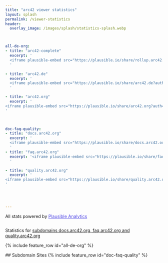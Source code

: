 ```yaml
---
title: "arc42 viewer statistics"
layout: splash
permalink: /viewer-statistics
header:
  overlay_image: /images/splash/statistics-splash.webp



all-de-org:
- title: "arc42-complete"
  excerpt: '
  <iframe plausible-embed src="https://plausible.io/share/rollup.arc42.com?auth=H_2ArEfjjP25OdRumQluH&embed=true&theme=light" scrolling="no" frameborder="0" loading="lazy" style="width: 1px; min-width: 100%; height: 1600px;"></iframe>
  '

- title: "arc42.de"
  excerpt: '
  <iframe plausible-embed src="https://plausible.io/share/arc42.de?auth=IYzUmMI8s2PYKgggJhO7q&embed=true&theme=light" height="600" frameborder="0" loading="lazy" style="width: 1px; min-width: 100%;" ></iframe>
  '

- title: "arc42.org"
  excerpt: '
<iframe plausible-embed src="https://plausible.io/share/arc42.org?auth=tNNpNN0VqPh9xbjkaEPrx&embed=true&theme=light" frameborder="0" loading="lazy" style="width: 1px; min-width: 100%; height: 600px;"></iframe>
'

  

doc-faq-quality:
- title: "docs.arc42.org"
  excerpt: '
  <iframe plausible-embed src="https://plausible.io/share/docs.arc42.org?auth=D_6pSvlKkq_hTlttpTOtz&embed=true&theme=light" heigth="600" frameborder="0" loading="lazy" style="width: 1px; min-width: 100%;"></iframe>
  '
- title: "faq.arc42.org"
  excerpt: '<iframe plausible-embed src="https://plausible.io/share/faq.arc42.org?auth=wc065ryr-3YNoYFluaqGh&embed=true&theme=light" scrolling="no" frameborder="0" loading="lazy" style="width: 1px; min-width: 100%; height: 1600px;"></iframe>
  '

- title: "quality.arc42.org"
  excerpt: '
<iframe plausible-embed src="https://plausible.io/share/quality.arc42.org?auth=cjoKlapPdw3czFugGy6jM&embed=true&theme=light" scrolling="no" frameborder="0" loading="lazy" style="width: 1px; min-width: 100%; height: 1600px;"></iframe>
'

  


---
```


<script async src="https://plausible.io/js/embed.host.js"></script>


<div style="font-size: 14px; padding-bottom: 14px;">All stats powered by <a target="_blank" style="color: #4F46E5; text-decoration: underline;" href="https://plausible.io">Plausible Analytics</a></div>

Statistics for [subdomains docs.arc42.org, faq.arc42.org and quality.arc42.org](/viewer-statistics/#subdomains)

{% include feature_row id="all-de-org" %}


<a id="subdomains"/>
## Subdomain Sites
{% include feature_row id="doc-faq-quality" %}



